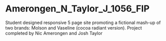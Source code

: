 # Amerongen_N_Taylor_J_1056_FIP
Student designed responsive 5 page site promoting a fictional mash-up of two brands: Molson and Vaseline (cocoa radiant version). Project completed by Nic Amerongen and Josh Taylor
